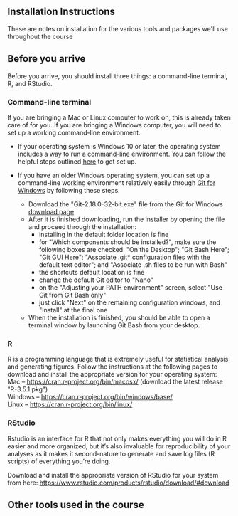 ## Installation Instructions

These are notes on installation for the various tools and packages we'll use throughout the course

## Before you arrive

Before you arrive, you should install three things: a command-line terminal, R, and RStudio.

### Command-line terminal
If you are bringing a Mac or Linux computer to work on, this is already taken care of for you. If you are bringing a Windows computer, you will need to set up a working command-line environment. 

* If your operating system is Windows 10 or later, the operating system includes a way to run a command-line environment. You can follow the helpful steps outlined [here](https://www.howtogeek.com/249966/how-to-install-and-use-the-linux-bash-shell-on-windows-10/) to get set up.

* If you have an older Windows operating system, you can set up a command-line working environment relatively easily through [Git for Windows](https://gitforwindows.org/) by following these steps.  
  * Download the "Git-2.18.0-32-bit.exe" file from the Git for Windows [download page](https://github.com/git-for-windows/git/releases/tag/v2.18.0.windows.1)  
  * After it is finished downloading, run the installer by opening the file and proceed through the installation:  
    * installing in the default folder location is fine
    * for "Which components should be installed?", make sure the following boxes are checked: "On the Desktop"; "Git Bash Here"; "Git GUI Here"; "Associate .git* configuration files with the default text editor"; and "Associate .sh files to be run with Bash"
    * the shortcuts default location is fine
    * change the default Git editor to "Nano"
    * on the "Adjusting your PATH environment" screen, select "Use Git from Git Bash only"
    * just click "Next" on the remaining configuration windows, and "Install" at the final one
  * When the installation is finished, you should be able to open a terminal window by launching Git Bash from your desktop. 


### R 
R is a programming language that is extremely useful for statistical analysis and generating figures. Follow the instructions at the following pages to download and install the appropriate version for your operating system:  
Mac – https://cran.r-project.org/bin/macosx/ (download the latest release "R-3.5.1.pkg")  
Windows – https://cran.r-project.org/bin/windows/base/  
Linux – https://cran.r-project.org/bin/linux/  

### RStudio
Rstudio is an interface for R that not only makes everything you will do in R easier and more organized, but it’s also invaluable for reproducibility of your analyses as it makes it second-nature to generate and save log files (R scripts) of everything you’re doing.

Download and install the appropriate version of RStudio for your system from here: https://www.rstudio.com/products/rstudio/download/#download

## Other tools used in the course
